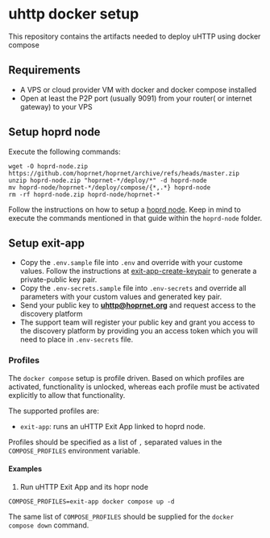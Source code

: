 # uhttp docker setup

This repository contains the artifacts needed to deploy uHTTP using docker compose

## Requirements

- A VPS or cloud provider VM with docker and docker compose installed
- Open at least the P2P port (usually 9091) from your router( or internet gateway) to your VPS

## Setup hoprd node

Execute the following commands:

```
wget -O hoprd-node.zip https://github.com/hoprnet/hoprnet/archive/refs/heads/master.zip
unzip hoprd-node.zip "hoprnet-*/deploy/*" -d hoprd-node
mv hoprd-node/hoprnet-*/deploy/compose/{*,.*} hoprd-node
rm -rf hoprd-node.zip hoprd-node/hoprnet-*
```

Follow the instructions on how to setup a [hoprd node](./hoprd-node/README.md). Keep in mind to execute the commands mentioned in that guide within the `hoprd-node` folder.

## Setup exit-app

- Copy the `.env.sample` file into `.env` and override with your custome values.
Follow the instructions at [exit-app-create-keypair](./exit-app-create-keypair/README.md) to generate a private-public key pair.
- Copy the `.env-secrets.sample` file into `.env-secrets` and override all parameters with your custom values and generated key pair.
- Send your public key to **uhttp@hoprnet.org** and request access to the discovery platform
- The support team will register your public key and grant you access to the discovery platform by providing you an access token which you will need to place in `.env-secrets` file.

### Profiles

The `docker compose` setup is profile driven. Based on which profiles are activated, functionality is unlocked, whereas each profile must be activated explicitly to allow that functionality.

The supported profiles are:

- `exit-app`: runs an uHTTP Exit App linked to hoprd node.

Profiles should be specified as a list of `,` separated values in the `COMPOSE_PROFILES` environment variable.

#### Examples

1. Run uHTTP Exit App and its hopr node

```shell
COMPOSE_PROFILES=exit-app docker compose up -d
```

The same list of `COMPOSE_PROFILES` should be supplied for the `docker compose down` command.
